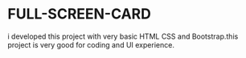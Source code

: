 # FULL-SCREEN-CARD
i developed this project with very basic HTML CSS and Bootstrap.this project is very good for coding and UI experience. 
